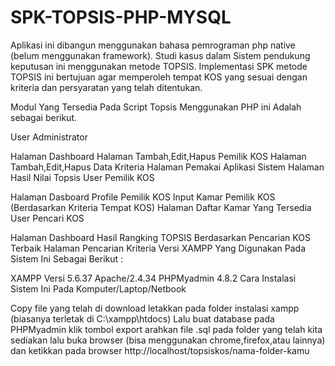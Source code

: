 # SPK-TOPSIS-PHP-MYSQL
Aplikasi ini dibangun menggunakan bahasa pemrograman php native (belum menggunakan framework). Studi kasus dalam Sistem pendukung keputusan ini menggunakan metode TOPSIS. Implementasi SPK metode TOPSIS ini bertujuan agar memperoleh tempat KOS yang sesuai dengan kriteria dan persyaratan yang telah ditentukan.

Modul Yang Tersedia Pada Script Topsis Menggunakan PHP ini Adalah sebagai berikut.

User Administrator

Halaman Dashboard
Halaman Tambah,Edit,Hapus Pemilik KOS
Halaman Tambah,Edit,Hapus Data Kriteria
Halaman Pemakai Aplikasi Sistem
Halaman Hasil Nilai Topsis
User Pemilik KOS

Halaman Dasboard
Profile Pemilik KOS
Input Kamar Pemilik KOS (Berdasarkan Kriteria Tempat KOS)
Halaman Daftar Kamar Yang Tersedia
User Pencari KOS

Halaman Dashboard
Hasil Rangking TOPSIS Berdasarkan Pencarian KOS Terbaik
Halaman Pencarian Kriteria
Versi XAMPP Yang Digunakan Pada Sistem Ini Sebagai Berikut :

XAMPP Versi 5.6.37
Apache/2.4.34
PHPMyadmin 4.8.2
Cara Instalasi Sistem Ini Pada Komputer/Laptop/Netbook

Copy file yang telah di download
letakkan pada folder instalasi xampp (biasanya terletak di C:\xampp\htdocs\)
Lalu buat database pada PHPMyadmin klik tombol export arahkan file .sql pada folder yang telah kita sediakan
lalu buka browser (bisa menggunakan chrome,firefox,atau lainnya) dan ketikkan pada browser http://localhost/topsiskos/nama-folder-kamu
